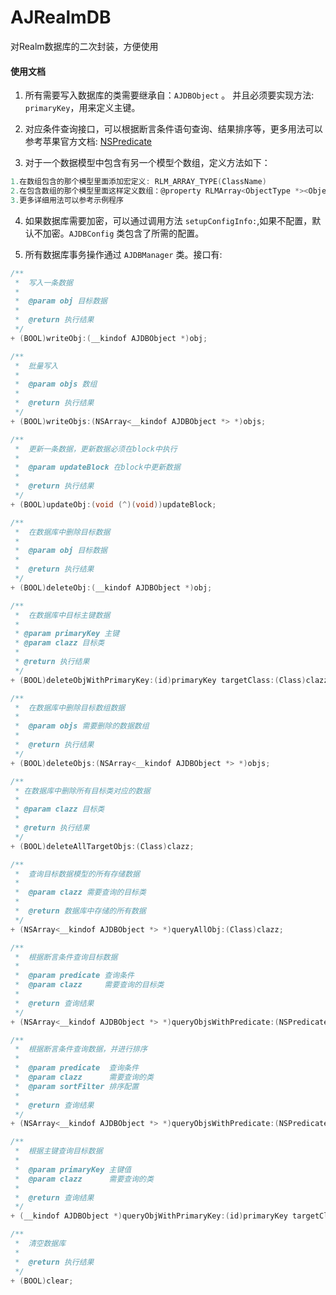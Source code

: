 # AJRealmDB
对Realm数据库的二次封装，方便使用

#### 使用文档

1. 所有需要写入数据库的类需要继承自：`AJDBObject` 。  并且必须要实现方法: `primaryKey`，用来定义主键。

2. 对应条件查询接口，可以根据断言条件语句查询、结果排序等，更多用法可以参考苹果官方文档: [NSPredicate](https://developer.apple.com/library/ios/documentation/Cocoa/Conceptual/Predicates/AdditionalChapters/Introduction.html)

3. 对于一个数据模型中包含有另一个模型个数组，定义方法如下：

  ```objective-c
  1.在数组包含的那个模型里面添加宏定义: RLM_ARRAY_TYPE(ClassName)
  2.在包含数组的那个模型里面这样定义数组：@property RLMArray<ObjectType *><ObjectType> *arrayOfObjectTypes
  3.更多详细用法可以参考示例程序
  ```

4. 如果数据库需要加密，可以通过调用方法 `setupConfigInfo:`,如果不配置，默认不加密。`AJDBConfig` 类包含了所需的配置。

5. 所有数据库事务操作通过 `AJDBManager` 类。接口有:

```objective-c
/**
 *  写入一条数据
 *
 *  @param obj 目标数据
 *
 *  @return 执行结果
 */
+ (BOOL)writeObj:(__kindof AJDBObject *)obj;

/**
 *  批量写入
 *
 *  @param objs 数组
 *
 *  @return 执行结果
 */
+ (BOOL)writeObjs:(NSArray<__kindof AJDBObject *> *)objs;

/**
 *  更新一条数据，更新数据必须在block中执行
 *
 *  @param updateBlock 在block中更新数据
 *
 *  @return 执行结果
 */
+ (BOOL)updateObj:(void (^)(void))updateBlock;

/**
 *  在数据库中删除目标数据
 *
 *  @param obj 目标数据
 *
 *  @return 执行结果
 */
+ (BOOL)deleteObj:(__kindof AJDBObject *)obj;

/**
 *  在数据库中目标主键数据
 *
 * @param primaryKey 主键
 * @param clazz 目标类
 *
 * @return 执行结果
 */
+ (BOOL)deleteObjWithPrimaryKey:(id)primaryKey targetClass:(Class)clazz;

/**
 *  在数据库中删除目标数组数据
 *
 *  @param objs 需要删除的数据数组
 *
 *  @return 执行结果
 */
+ (BOOL)deleteObjs:(NSArray<__kindof AJDBObject *> *)objs;

/**
 * 在数据库中删除所有目标类对应的数据
 *
 * @param clazz 目标类
 *
 * @return 执行结果
 */
+ (BOOL)deleteAllTargetObjs:(Class)clazz;

/**
 *  查询目标数据模型的所有存储数据
 *
 *  @param clazz 需要查询的目标类
 *
 *  @return 数据库中存储的所有数据
 */
+ (NSArray<__kindof AJDBObject *> *)queryAllObj:(Class)clazz;

/**
 *  根据断言条件查询目标数据
 *
 *  @param predicate 查询条件
 *  @param clazz     需要查询的目标类
 *
 *  @return 查询结果
 */
+ (NSArray<__kindof AJDBObject *> *)queryObjsWithPredicate:(NSPredicate *)predicate targetClass:(Class)clazz;

/**
 *  根据断言条件查询数据，并进行排序
 *
 *  @param predicate  查询条件
 *  @param clazz      需要查询的类
 *  @param sortFilter 排序配置
 *
 *  @return 查询结果
 */
+ (NSArray<__kindof AJDBObject *> *)queryObjsWithPredicate:(NSPredicate *)predicate sortFilter:(AJSortFilter *)sortFilter targetClass:(Class)clazz;

/**
 *  根据主键查询目标数据
 *
 *  @param primaryKey 主键值
 *  @param clazz      需要查询的类
 *
 *  @return 查询结果
 */
+ (__kindof AJDBObject *)queryObjWithPrimaryKey:(id)primaryKey targetClass:(Class)clazz;

/**
 *  清空数据库
 *
 *  @return 执行结果
 */
+ (BOOL)clear;
```

